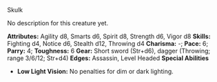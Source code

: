 Skulk

No description for this creature yet.

**Attributes:** Agility d8, Smarts d6, Spirit d8, Strength d6, Vigor d8
**Skills:** Fighting d4, Notice d6, Stealth d12, Throwing d4
**Charisma:** -; **Pace:** 6; **Parry:** 4; **Toughness:** 6
**Gear:** Short sword (Str+d6), dagger (Throwing; range 3/6/12; Str+d4)
**Edges:** Assassin, Level Headed
**Special Abilities**
- **Low Light Vision:** No penalties for dim or dark lighting.

